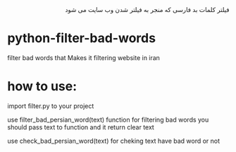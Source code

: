 <div dir="rtl" >
 فیلتر کلمات بد فارسی که منجر به فیلتر شدن وب سایت می شود 
  
 
</div>

# python-filter-bad-words
filter bad words that Makes it filtering website in iran
 
 # how to use:


 import filter.py to your project
 
 use filter_bad_persian_word(text) function for filtering bad words you should pass text to function and it return clear text
 
 use check_bad_persian_word(text) for cheking text have bad word or not
